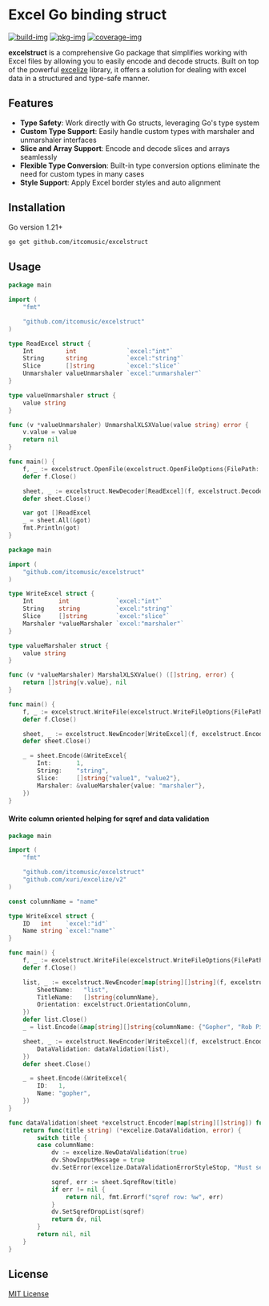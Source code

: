 # Excel Go binding struct

[![build-img]][build-url]
[![pkg-img]][pkg-url]
[![coverage-img]][coverage-url]

**excelstruct** is a comprehensive Go package that simplifies working with Excel files by allowing you to easily encode and decode structs.
Built on top of the powerful [excelize](https://github.com/qax-os/excelize) library, it offers a solution for dealing with excel data in a structured and type-safe manner.

## Features
- **Type Safety**: Work directly with Go structs, leveraging Go's type system
- **Custom Type Support**: Easily handle custom types with marshaler and unmarshaler interfaces
- **Slice and Array Support**: Encode and decode slices and arrays seamlessly
- **Flexible Type Conversion**: Built-in type conversion options eliminate the need for custom types in many cases
- **Style Support**: Apply Excel border styles and auto alignment

## Installation

Go version 1.21+

```bash
go get github.com/itcomusic/excelstruct
```

## Usage
```go
package main

import (
	"fmt"

	"github.com/itcomusic/excelstruct"
)

type ReadExcel struct {
	Int         int              `excel:"int"`
	String      string           `excel:"string"`
	Slice       []string         `excel:"slice"`
	Unmarshaler valueUnmarshaler `excel:"unmarshaler"`
}

type valueUnmarshaler struct {
	value string
}

func (v *valueUnmarshaler) UnmarshalXLSXValue(value string) error {
	v.value = value
	return nil
}

func main() {
	f, _ := excelstruct.OpenFile(excelstruct.OpenFileOptions{FilePath: "read.xlsx"})
	defer f.Close()

	sheet, _ := excelstruct.NewDecoder[ReadExcel](f, excelstruct.DecoderOptions{})
	defer sheet.Close()

	var got []ReadExcel
	_ = sheet.All(&got)
	fmt.Println(got)
}
```

```go
package main

import (
	"github.com/itcomusic/excelstruct"
)

type WriteExcel struct {
	Int       int             `excel:"int"`
	String    string          `excel:"string"`
	Slice     []string        `excel:"slice"`
	Marshaler *valueMarshaler `excel:"marshaler"`
}

type valueMarshaler struct {
	value string
}

func (v *valueMarshaler) MarshalXLSXValue() ([]string, error) {
	return []string{v.value}, nil
}

func main() {
	f, _ := excelstruct.WriteFile(excelstruct.WriteFileOptions{FilePath: "write.xlsx"})
	defer f.Close()

	sheet, _ := excelstruct.NewEncoder[WriteExcel](f, excelstruct.EncoderOptions{})
	defer sheet.Close()

	_ = sheet.Encode(&WriteExcel{
		Int:       1,
		String:    "string",
		Slice:     []string{"value1", "value2"},
		Marshaler: &valueMarshaler{value: "marshaler"},
	})
}
```

#### Write column oriented helping for sqref and data validation
```go
package main

import (
	"fmt"

	"github.com/itcomusic/excelstruct"
	"github.com/xuri/excelize/v2"
)

const columnName = "name"

type WriteExcel struct {
	ID   int    `excel:"id"`
	Name string `excel:"name"`
}

func main() {
	f, _ := excelstruct.WriteFile(excelstruct.WriteFileOptions{FilePath: "dv.xlsx"})
	defer f.Close()

	list, _ := excelstruct.NewEncoder[map[string][]string](f, excelstruct.EncoderOptions{
		SheetName:   "list",
		TitleName:   []string{columnName},
		Orientation: excelstruct.OrientationColumn,
	})
	defer list.Close()
	_ = list.Encode(&map[string][]string{columnName: {"Gopher", "Rob Pike"}})

	sheet, _ := excelstruct.NewEncoder[WriteExcel](f, excelstruct.EncoderOptions{
		DataValidation: dataValidation(list),
	})
	defer sheet.Close()

	_ = sheet.Encode(&WriteExcel{
		ID:   1,
		Name: "gopher",
	})
}

func dataValidation(sheet *excelstruct.Encoder[map[string][]string]) func(title string) (*excelize.DataValidation, error) {
	return func(title string) (*excelize.DataValidation, error) {
		switch title {
		case columnName:
			dv := excelize.NewDataValidation(true)
			dv.ShowInputMessage = true
			dv.SetError(excelize.DataValidationErrorStyleStop, "Must select a value from the list", "Value not found")

			sqref, err := sheet.SqrefRow(title)
			if err != nil {
				return nil, fmt.Errorf("sqref row: %w", err)
			}
			dv.SetSqrefDropList(sqref)
			return dv, nil
		}
		return nil, nil
	}
}
```

## License

[MIT License](LICENSE)

[build-img]: https://github.com/itcomusic/excelstruct/workflows/build/badge.svg

[build-url]: https://github.com/itcomusic/excelstruct/actions

[pkg-img]: https://pkg.go.dev/badge/github.com/itcomusic/excelstruct.svg

[pkg-url]: https://pkg.go.dev/github.com/itcomusic/excelstruct

[coverage-img]: https://codecov.io/gh/itcomusic/excelstruct/branch/main/graph/badge.svg

[coverage-url]: https://codecov.io/gh/itcomusic/excelstruct